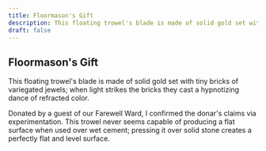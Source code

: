 ```yaml
---
title: Floormason's Gift
description: This floating trowel's blade is made of solid gold set with tiny bricks of variegated jewels; when light strikes the bricks they cast a hypnotizing dance of refracted color....
draft: false
---
```


## Floormason's Gift

This floating trowel's blade is made of solid gold set with tiny bricks of variegated jewels; when light strikes the bricks they cast a hypnotizing dance of refracted color.

Donated by a guest of our Farewell Ward, I confirmed the donar's claims via experimentation. This trowel never seems capable of producing a flat surface when used over wet cement; pressing it over solid stone creates a perfectly flat and level surface.
